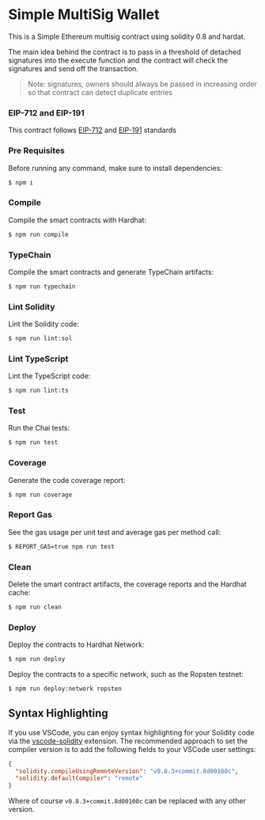 # Simple MultiSig Wallet

This is a Simple Ethereum multisig contract using solidity 0.8 and hardat.

The main idea behind the contract is to pass in a threshold of detached signatures into the execute function and the contract will check the signatures and send off the transaction.

> Note: signatures, owners should always be passed in increasing order so that contract can detect duplicate entries

### EIP-712 and EIP-191

This contract follows [EIP-712](https://eips.ethereum.org/EIPS/eip-712) and [EIP-191](https://eips.ethereum.org/EIPS/eip-191) standards

### Pre Requisites

Before running any command, make sure to install dependencies:

```sh
$ npm i
```

### Compile

Compile the smart contracts with Hardhat:

```sh
$ npm run compile
```

### TypeChain

Compile the smart contracts and generate TypeChain artifacts:

```sh
$ npm run typechain
```

### Lint Solidity

Lint the Solidity code:

```sh
$ npm run lint:sol
```

### Lint TypeScript

Lint the TypeScript code:

```sh
$ npm run lint:ts
```

### Test

Run the Chai tests:

```sh
$ npm run test
```

### Coverage

Generate the code coverage report:

```sh
$ npm run coverage
```

### Report Gas

See the gas usage per unit test and average gas per method call:

```sh
$ REPORT_GAS=true npm run test
```

### Clean

Delete the smart contract artifacts, the coverage reports and the Hardhat cache:

```sh
$ npm run clean
```

### Deploy

Deploy the contracts to Hardhat Network:

```sh
$ npm run deploy
```

Deploy the contracts to a specific network, such as the Ropsten testnet:

```sh
$ npm run deploy:network ropsten
```

## Syntax Highlighting

If you use VSCode, you can enjoy syntax highlighting for your Solidity code via the
[vscode-solidity](https://github.com/juanfranblanco/vscode-solidity) extension. The recommended approach to set the
compiler version is to add the following fields to your VSCode user settings:

```json
{
  "solidity.compileUsingRemoteVersion": "v0.8.3+commit.8d00100c",
  "solidity.defaultCompiler": "remote"
}
```

Where of course `v0.8.3+commit.8d00100c` can be replaced with any other version.

